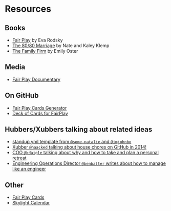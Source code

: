 # Resources

## Books

* [Fair Play](https://www.fairplaylife.com/the-book) by Eva Rodsky
* [The 80/80 Marriage](https://www.8080marriage.com/) by Nate and Kaley Klemp
* [The Family Firm](https://www.penguinrandomhouse.com/books/639450/the-family-firm-by-emily-oster/) by Emily Oster

## Media

* [Fair Play Documentary](https://www.fairplaylife.com/documentary)

## On GitHub

* [Fair Play Cards Generator](https://github.com/DSchau/fair-play)
* [Deck of Cards for FairPlay](https://github.com/FakuOrtiz/Deck-of-Cards-for-FairPlay)

## Hubbers/Xubbers talking about related ideas

* [standup yml template from `@some-natalie` and `@imjohnbo`](https://gist.github.com/some-natalie/aff399da984211721619aa8f067ae509)
* [Xubber `@haacked` talking about house chores on GitHub in 2014!](https://haacked.com/archive/2014/06/30/github-issues-saved-my-marriage/)
* [COO `@kdaigle` talking about why and how to take and plan a personal retreat](https://www.kyledaigle.com/its-time-for-your-think-week/)
* [Engineering Operations Director `@benbalter` writes about how to manage like an engineer](https://ben.balter.com/2023/01/10/manage-like-an-engineer/)

## Other

* [Fair Play Cards](https://www.fairplaylife.com/the-cards)
* [Skylight Calendar](https://www.skylightframe.com/calendar/)
